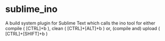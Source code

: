 sublime_ino
===========

A build system plugin for Sublime Text which calls the ino tool for either compile ( [CTRL]+b ), clean ( [CTRL]+[ALT]+b ) or, (compile and) upload ( [CTRL]+[SHIFT]+b )
